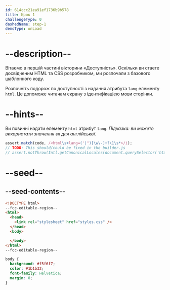 ```yaml
---
id: 614ccc21ea91ef1736b9b578
title: Крок 1
challengeType: 0
dashedName: step-1
demoType: onLoad
---
```


# --description--

Вітаємо в першій частині вікторини «Доступність». Оскільки ви стаєте досвідченим HTML та CSS розробником, ми розпочали з базового шаблонного коду.

Розпочніть подорож по доступності з надання атрибута `lang` елементу `html`. Це допоможе читачам екрану з ідентифікацією мови сторінки.

# --hints--

Ви повинні надати елементу `html` атрибут `lang`. _Підказка: ви можете використати значення `en` для англійської._

```js
assert.match(code, /<html\s+lang=('|")[\w\-]+?\1\s*>/i);
// TODO: This should/could be fixed in the builder.js
// assert.notThrow(Intl.getCanonicalLocales(document.querySelector('html').lang));
```

# --seed--

## --seed-contents--

```html
<!DOCTYPE html>
--fcc-editable-region--
<html>
  <head>
    <link rel="stylesheet" href="styles.css" />
  </head>
  <body>

  </body>
</html>
--fcc-editable-region--

```

```css
body {
  background: #f5f6f7;
  color: #1b1b32;
  font-family: Helvetica;
  margin: 0;
}
```
